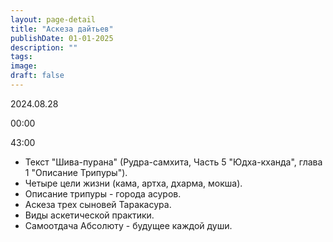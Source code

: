 ```yaml
---
layout: page-detail
title: "Аскеза дайтьев"
publishDate: 01-01-2025
description: ""
tags:
image:
draft: false
---
```


2024.08.28

00:00 

43:00 

* Текст "Шива-пурана" (Рудра-самхита, Часть 5 "Юдха-кханда", глава 1 "Описание Трипуры").
* Четыре цели жизни (кама, артха, дхарма, мокша).
* Описание трипуры - города асуров.
* Аскеза трех сыновей Таракасура.
* Виды аскетической практики.
* Самоотдача Абсолюту - будущее каждой души.

  
